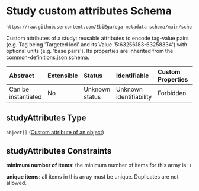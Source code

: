 # Study custom attributes Schema

```txt
https://raw.githubusercontent.com/EbiEga/ega-metadata-schema/main/schemas/EGA.study.json#/properties/studyAttributes
```

Custom attributes of a study: reusable attributes to encode tag-value pairs (e.g. Tag being 'Targeted loci' and its Value '5:63256183-63258334') with optional units (e.g. 'base pairs'). Its properties are inherited from the common-definitions.json schema.

| Abstract            | Extensible | Status         | Identifiable            | Custom Properties | Additional Properties | Access Restrictions | Defined In                                                                 |
| :------------------ | :--------- | :------------- | :---------------------- | :---------------- | :-------------------- | :------------------ | :------------------------------------------------------------------------- |
| Can be instantiated | No         | Unknown status | Unknown identifiability | Forbidden         | Forbidden             | none                | [EGA.study.json\*](../../../schemas/EGA.study.json "open original schema") |

## studyAttributes Type

`object[]` ([Custom attribute of an object](ega-12-definitions-custom-attribute-of-an-object.md))

## studyAttributes Constraints

**minimum number of items**: the minimum number of items for this array is: `1`

**unique items**: all items in this array must be unique. Duplicates are not allowed.
